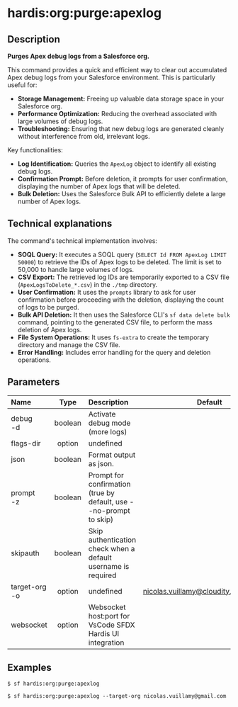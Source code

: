 <!-- This file has been generated with command 'sf hardis:doc:plugin:generate'. Please do not update it manually or it may be overwritten -->
# hardis:org:purge:apexlog

## Description


**Purges Apex debug logs from a Salesforce org.**

This command provides a quick and efficient way to clear out accumulated Apex debug logs from your Salesforce environment. This is particularly useful for:

- **Storage Management:** Freeing up valuable data storage space in your Salesforce org.
- **Performance Optimization:** Reducing the overhead associated with large volumes of debug logs.
- **Troubleshooting:** Ensuring that new debug logs are generated cleanly without interference from old, irrelevant logs.

Key functionalities:

- **Log Identification:** Queries the `ApexLog` object to identify all existing debug logs.
- **Confirmation Prompt:** Before deletion, it prompts for user confirmation, displaying the number of Apex logs that will be deleted.
- **Bulk Deletion:** Uses the Salesforce Bulk API to efficiently delete a large number of Apex logs.

## Technical explanations

The command's technical implementation involves:

- **SOQL Query:** It executes a SOQL query (`SELECT Id FROM ApexLog LIMIT 50000`) to retrieve the IDs of Apex logs to be deleted. The limit is set to 50,000 to handle large volumes of logs.
- **CSV Export:** The retrieved log IDs are temporarily exported to a CSV file (`ApexLogsToDelete_*.csv`) in the `./tmp` directory.
- **User Confirmation:** It uses the `prompts` library to ask for user confirmation before proceeding with the deletion, displaying the count of logs to be purged.
- **Bulk API Deletion:** It then uses the Salesforce CLI's `sf data delete bulk` command, pointing to the generated CSV file, to perform the mass deletion of Apex logs.
- **File System Operations:** It uses `fs-extra` to create the temporary directory and manage the CSV file.
- **Error Handling:** Includes error handling for the query and deletion operations.


## Parameters

| Name              |  Type   | Description                                                        |                Default                 | Required | Options |
|:------------------|:-------:|:-------------------------------------------------------------------|:--------------------------------------:|:--------:|:-------:|
| debug<br/>-d      | boolean | Activate debug mode (more logs)                                    |                                        |          |         |
| flags-dir         | option  | undefined                                                          |                                        |          |         |
| json              | boolean | Format output as json.                                             |                                        |          |         |
| prompt<br/>-z     | boolean | Prompt for confirmation (true by default, use --no-prompt to skip) |                                        |          |         |
| skipauth          | boolean | Skip authentication check when a default username is required      |                                        |          |         |
| target-org<br/>-o | option  | undefined                                                          | nicolas.vuillamy@cloudity.com.playnico |          |         |
| websocket         | option  | Websocket host:port for VsCode SFDX Hardis UI integration          |                                        |          |         |

## Examples

```shell
$ sf hardis:org:purge:apexlog
```

```shell
$ sf hardis:org:purge:apexlog --target-org nicolas.vuillamy@gmail.com
```


